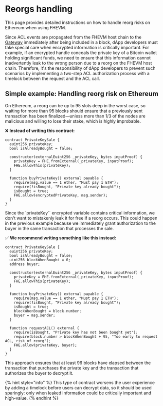 # Reorgs handling

This page provides detailed instructions on how to handle reorg risks on Ethereum when using FHEVM.

Since ACL events are propagated from the FHEVM host chain to the [Gateway](https://docs.zama.ai/protocol/protocol/overview/gateway) immediately after being included in a block, dApp developers must take special care when encrypted information is critically important. For example, if an encrypted handle conceals the private key of a Bitcoin wallet holding significant funds, we need to ensure that this information cannot inadvertently leak to the wrong person due to a reorg on the FHEVM host chain. Therefore, it's the responsibility of dApp developers to prevent such scenarios by implementing a two-step ACL authorization process with a timelock between the request and the ACL call.

## Simple example: Handling reorg risk on Ethereum

On Ethereum, a reorg can be up to 95 slots deep in the worst case, so waiting for more than 95 blocks should ensure that a previously sent transaction has been finalized—unless more than 1/3 of the nodes are malicious and willing to lose their stake, which is highly improbable.

❌ **Instead of writing this contract:**

```solidity
contract PrivateKeySale {
  euint256 privateKey;
  bool isAlreadyBought = false;

  constructor(externalEuint256 _privateKey, bytes inputProof) {
    privateKey = FHE.fromExternal(_privateKey, inputProof);
    FHE.allowThis(privateKey);
  }

  function buyPrivateKey() external payable {
    require(msg.value == 1 ether, "Must pay 1 ETH");
    require(!isBought, "Private key already bought");
    isBought = true;
    FHE.allow(encryptedPrivateKey, msg.sender);
  }
}
```

Since the `privateKey`` encrypted variable contains critical information, we don't want to mistakenly leak it for free if a reorg occurs. This could happen in the previous example because we immediately grant authorization to the buyer in the same transaction that processes the sale.

✅ **We recommend writing something like this instead:**

```solidity
contract PrivateKeySale {
  euint256 privateKey;
  bool isAlreadyBought = false;
  uint256 blockWhenBought = 0;
  address buyer;

  constructor(externalEuint256 _privateKey, bytes inputProof) {
    privateKey = FHE.fromExternal(_privateKey, inputProof);
    FHE.allowThis(privateKey);
  }

  function buyPrivateKey() external payable {
    require(msg.value == 1 ether, "Must pay 1 ETH");
    require(!isBought, "Private key already bought");
    isBought = true;
    blockWhenBought = block.number;
    buyer = msg.sender;
  }

  function requestACL() external {
    require(isBought, "Private key has not been bought yet");
    require(block.number > blockWhenBought + 95, "Too early to request ACL, risk of reorg");
    FHE.allow(privateKey, buyer);
  }
}
```

This approach ensures that at least 96 blocks have elapsed between the transaction that purchases the private key and the transaction that authorizes the buyer to decrypt it.

{% hint style="info" %}
This type of contract worsens the user experience by adding a timelock before users can decrypt data, so it should be used sparingly: only when leaked information could be critically important and high-value.
{% endhint %}

